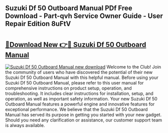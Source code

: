 ## Suzuki Df 50 Outboard Manual PDf Free Download - Part-qvh Service Owner Guide - User Repair Edition 8uFtV

# <h2><a href="http://bc47077.oget.top/?id=Suzuki+Df+50+Outboard+Manual">🔗Download New 👉🔴 Suzuki Df 50 Outboard Manual</a></h2>

[![Suzuki Df 50 Outboard Manual new download](https://i.imgur.com/5g1atiW.png)](http://bc47077.oget.top/?id=Suzuki+Df+50+Outboard+Manual)
Welcome to the Club! Join the community of users who have discovered the potential of their new Suzuki Df 50 Outboard Manual with this helpful manual. Before using your Suzuki Df 50 Outboard Manual, please refer to this user manual for comprehensive instructions on product setup, operation, and troubleshooting. It includes clear instructions for installation, setup, and operation, as well as important safety information. Your new Suzuki Df 50 Outboard Manual features a powerful engine and innovative features for exceptional performance. We believe that the Suzuki Df 50 Outboard Manual has served its purpose in getting you started with your new gadget. Should you need any clarification or assistance, our customer support team is always available.
